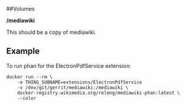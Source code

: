 ##Volumes

**/mediawiki**

This should be a copy of mediawiki.


## Example

To run phan for the ElectronPdfService extension:

```
docker run --rm \
    -e THING_SUBNAME=extensions/ElectronPdfService
    -v /dev/git/gerrit/mediawiki:/mediawiki \
    docker-registry.wikimedia.org/releng/mediawiki-phan:latest \
    --color
```

